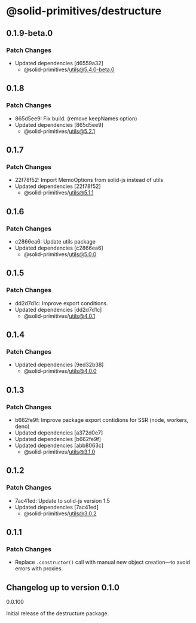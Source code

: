 # @solid-primitives/destructure

## 0.1.9-beta.0

### Patch Changes

- Updated dependencies [d6559a32]
  - @solid-primitives/utils@5.4.0-beta.0

## 0.1.8

### Patch Changes

- 865d5ee9: Fix build. (remove keepNames option)
- Updated dependencies [865d5ee9]
  - @solid-primitives/utils@5.2.1

## 0.1.7

### Patch Changes

- 22f78f52: Import MemoOptions from solid-js instead of utils
- Updated dependencies [22f78f52]
  - @solid-primitives/utils@5.1.1

## 0.1.6

### Patch Changes

- c2866ea6: Update utils package
- Updated dependencies [c2866ea6]
  - @solid-primitives/utils@5.0.0

## 0.1.5

### Patch Changes

- dd2d7d1c: Improve export conditions.
- Updated dependencies [dd2d7d1c]
  - @solid-primitives/utils@4.0.1

## 0.1.4

### Patch Changes

- Updated dependencies [9ed32b38]
  - @solid-primitives/utils@4.0.0

## 0.1.3

### Patch Changes

- b662fe9f: Improve package export contidions for SSR (node, workers, deno)
- Updated dependencies [a372d0e7]
- Updated dependencies [b662fe9f]
- Updated dependencies [abb8063c]
  - @solid-primitives/utils@3.1.0

## 0.1.2

### Patch Changes

- 7ac41ed: Update to solid-js version 1.5
- Updated dependencies [7ac41ed]
  - @solid-primitives/utils@3.0.2

## 0.1.1

### Patch Changes

- Replace `.constructor()` call with manual new object creation—to avoid errors with proxies.

## Changelog up to version 0.1.0

0.0.100

Initial release of the destructure package.
